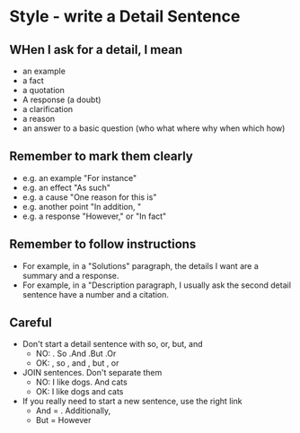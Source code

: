 # Style - write a Detail Sentence

## WHen I ask for a detail, I mean
* an example
* a fact
* a quotation
* A response (a doubt)
* a clarification
* a reason
* an answer to a basic question (who what where why when which how)

## Remember to mark them clearly 

* e.g. an example   "For instance"
* e.g. an effect   "As such"
* e.g. a cause  "One reason for this is"
* e.g. another point "In addition, "
* e.g. a response "However," or "In fact"

## Remember to follow instructions
* For example, in a "Solutions" paragraph, the details I want are a summary and a response. 
* For example, in a "Description paragraph, I usually ask the second detail sentence have a number and a citation. 

## Careful 
* Don't start a detail sentence with so, or, but, and
    * NO: . So .And .But .Or
    * OK: , so , and , but , or
* JOIN sentences. Don't separate them 
    * NO: I like dogs. And cats
    * OK: I like dogs and cats    
* If you really need to start a new sentence, use the right link
    * And = . Additionally, 
    * But = However









